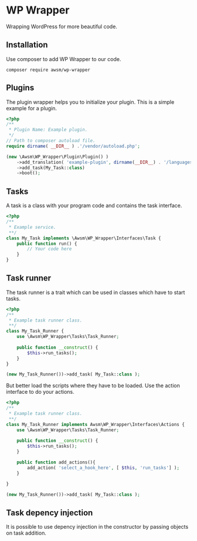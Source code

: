 # WP Wrapper

Wrapping WordPress for more beautiful code.

## Installation

Use composer to add WP Wrapper to our code.
```shell script
composer require awsm/wp-wrapper
```

## Plugins

The plugin wrapper helps you to initialize your plugin. This is a simple example for a plugin.

```php
<?php
/**
 * Plugin Name: Example plugin.
 */
// Path to composer autoload file.
require dirname( __DIR__ ) .'/vendor/autoload.php'; 

(new \Awsm\WP_Wrapper\Plugin\Plugin() )
    ->add_translation( 'example-plugin', dirname(__DIR__) . '/languages' )
    ->add_task(My_Task::class)
    ->boot();
```

## Tasks

A task is a class with your program code and contains the task interface. 

```php
<?php
/**
 * Example service.
 **/
class My_Task implements \Awsm\WP_Wrapper\Interfaces\Task {
    public function run() {
        // Your code here
    }
}
```

## Task runner

The task runner is a trait which can be used in classes which have to start tasks.

```php
<?php
/**
 * Example task runner class.
 **/
class My_Task_Runner {
    use \Awsm\WP_Wrapper\Tasks\Task_Runner;
    
    public function __construct() {
        $this->run_tasks();
    }
}

(new My_Task_Runner())->add_task( My_Task::class );
```

But better load the scripts where they have to be loaded. Use the action interface to do your actions.

```php
<?php
/**
 * Example task runner class.
 **/
class My_Task_Runner implements Awsm\WP_Wrapper\Interfaces\Actions {
    use \Awsm\WP_Wrapper\Tasks\Task_Runner;
    
    public function __construct() {
        $this->run_tasks();
    }

    public function add_actions(){
        add_action( 'select_a_hook_here', [ $this, 'run_tasks'] );
    }

}

(new My_Task_Runner())->add_task( My_Task::class );
```


## Task depency injection

It is possible to use depency injection in the constructor by passing objects on task addition.

